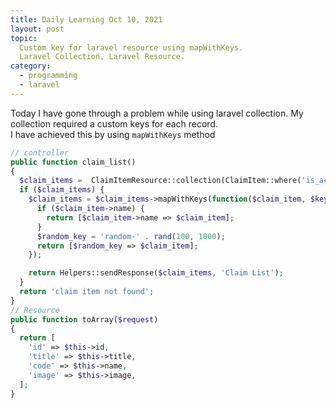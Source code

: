 ```yaml
---
title: Daily Learning Oct 10, 2021
layout: post
topic:
  Custom key for laravel resource using mapWithKeys.     
  Laravel Collection, Laravel Resource.  
category:
  - programming 
  - laravel
---
```


Today I have gone through a problem while using laravel collection. My collection required a custom keys for each record.     
I have achieved this by using `mapWithKeys` method 

~~~php
// controller 
public function claim_list()
{
  $claim_items =  ClaimItemResource::collection(ClaimItem::where('is_active', '1')->orderBy('order', 'asc')->get());
  if ($claim_items) {
    $claim_items = $claim_items->mapWithKeys(function($claim_item, $key) {
      if ($claim_item->name) {
        return [$claim_item->name => $claim_item];
      }
      $random_key = 'random-' . rand(100, 1000);
      return [$random_key => $claim_item];
    });

    return Helpers::sendResponse($claim_items, 'Claim List');
  }
  return 'claim item not found';
}
// Resource 
public function toArray($request)
{
  return [
    'id' => $this->id,
    'title' => $this->title,
    'code' => $this->name,
    'image' => $this->image,
  ];
}

~~~
